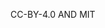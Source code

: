 CC-BY-4.0 AND MIT




<!--
    SPDX-FileCopyrightText: 2023 Mervin G.
    SPDX-License-Identifier: CC0-1.0
    last-edit by: Mervin G.
    last-edit date: 29, January 2023
    compiler: GitHub-Flavored Markdown
    version: 1.0.2
    usage: {PATH-TO-PROJECT-ROOT} LICENSE.md
    description: Detail the license(s) applied to the project
-->